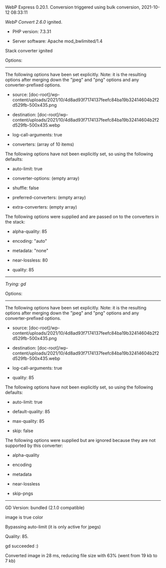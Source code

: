 WebP Express 0.20.1. Conversion triggered using bulk conversion, 2021-10-12 08:33:11

*WebP Convert 2.6.0*  ignited.
- PHP version: 7.3.31
- Server software: Apache mod_bwlimited/1.4

Stack converter ignited

Options:
------------
The following options have been set explicitly. Note: it is the resulting options after merging down the "jpeg" and "png" options and any converter-prefixed options.
- source: [doc-root]/wp-content/uploads/2021/10/4d8ad93f7174137feefc84ba19b32414604b2f2d529fb-500x435.png
- destination: [doc-root]/wp-content/uploads/2021/10/4d8ad93f7174137feefc84ba19b32414604b2f2d529fb-500x435.webp
- log-call-arguments: true
- converters: (array of 10 items)

The following options have not been explicitly set, so using the following defaults:
- auto-limit: true
- converter-options: (empty array)
- shuffle: false
- preferred-converters: (empty array)
- extra-converters: (empty array)

The following options were supplied and are passed on to the converters in the stack:
- alpha-quality: 85
- encoding: "auto"
- metadata: "none"
- near-lossless: 80
- quality: 85
------------


*Trying: gd* 

Options:
------------
The following options have been set explicitly. Note: it is the resulting options after merging down the "jpeg" and "png" options and any converter-prefixed options.
- source: [doc-root]/wp-content/uploads/2021/10/4d8ad93f7174137feefc84ba19b32414604b2f2d529fb-500x435.png
- destination: [doc-root]/wp-content/uploads/2021/10/4d8ad93f7174137feefc84ba19b32414604b2f2d529fb-500x435.webp
- log-call-arguments: true
- quality: 85

The following options have not been explicitly set, so using the following defaults:
- auto-limit: true
- default-quality: 85
- max-quality: 85
- skip: false

The following options were supplied but are ignored because they are not supported by this converter:
- alpha-quality
- encoding
- metadata
- near-lossless
- skip-pngs
------------

GD Version: bundled (2.1.0 compatible)
image is true color
Bypassing auto-limit (it is only active for jpegs)
Quality: 85. 
gd succeeded :)

Converted image in 28 ms, reducing file size with 63% (went from 19 kb to 7 kb)
